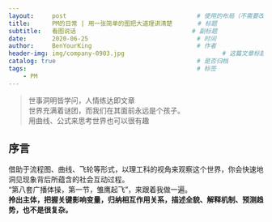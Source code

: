 ```yaml
---
layout:     post                                    # 使用的布局（不需要改）
title:      PM的日常 | 用一张简单的图把大道理讲清楚       # 标题 
subtitle:   看图说话                                # 副标题
date:       2020-06-25                              # 时间
author:     BenYourKing                             # 作者
header-img: img/company-0903.jpg                           # 这篇文章标题背景图片
catalog: true                                       # 是否归档
tags:                                               # 标签
    - PM
---
```

            
            
>世事洞明皆学问，人情练达即文章                    
>世界充满着谜团，而我们在其面前永远是个孩子。       
>用曲线、公式来思考世界也可以很有趣                                 

## 序言       
         
借助于流程图、曲线、飞轮等形式，以理工科的视角来观察这个世界，你会快速地洞见现象背后所蕴含的社会互动过程。       
“第八套广播体操，第一节，雏鹰起飞”，来跟着我做一遍。        
**拎出主体，把握关键影响变量，归纳相互作用关系，描述全貌、解释机制、预测趋势，也不是很复杂。**












